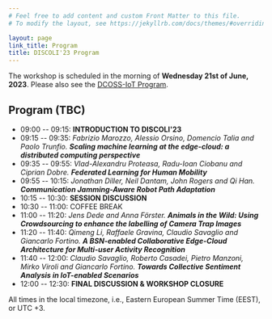 ```yaml
---
# Feel free to add content and custom Front Matter to this file.
# To modify the layout, see https://jekyllrb.com/docs/themes/#overriding-theme-defaults

layout: page
link_title: Program
title: DISCOLI'23 Program
---
```



The workshop is scheduled in the morning of **Wednesday 21st of June, 2023**.
Please also see the [DCOSS-IoT Program](https://dcoss.org/program/).

## Program (TBC)

* 09:00 -- 09:15: **INTRODUCTION TO DISCOLI'23**
* 09:15 -- 09:35: _Fabrizio Marozzo, Alessio Orsino, Domencio Talia and Paolo Trunfio._ ***Scaling machine learning at the edge-cloud: a distributed computing perspective***
* 09:35 -- 09:55: _Vlad-Alexandru Proteasa, Radu-Ioan Ciobanu and Ciprian Dobre._ ***Federated Learning for Human Mobility***
* 09:55 -- 10:15: _Jonathan Diller, Neil Dantam, John Rogers and Qi Han._ ***Communication Jamming-Aware Robot Path Adaptation***
* 10:15 -- 10:30: **SESSION DISCUSSION**
* 10:30 -- 11:00: COFFEE BREAK
* 11:00 -- 11:20: _Jens Dede and Anna Förster._ ***Animals in the Wild: Using Crowdsourcing to enhance the labelling of Camera Trap Images***
* 11:20 -- 11:40: _Qimeng Li, Raffaele Gravina, Claudio Savaglio and Giancarlo Fortino._ ***A BSN-enabled Collaborative Edge-Cloud Architecture for Multi-user Activity Recognition***
* 11:40 -- 12:00: _Claudio Savaglio, Roberto Casadei, Pietro Manzoni, Mirko Viroli and Giancarlo Fortino._ ***Towards Collective Sentiment Analysis in IoT-enabled Scenarios***
* 12:00 -- 12:30: **FINAL DISCUSSION & WORKSHOP CLOSURE**

All times in the local timezone, i.e., Eastern European Summer Time (EEST), or UTC +3.

